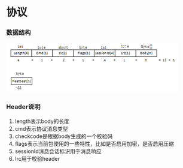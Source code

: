 # 协议
### 数据结构

  ![](MPush数据包结构图.png)
### Header说明
1. length表示body的长度
2. cmd表示协议消息类型
3. checkcode是根据body生成的一个校验码
4. flags表示当前包使用的一些特性，比如是否启用加密，是否启用压缩
5. sessionId消息会话标识用于消息响应
6. lrc用于校验header
